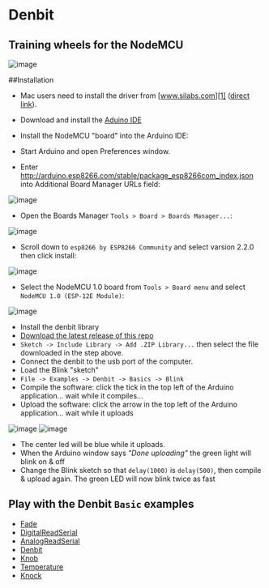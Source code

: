 # Denbit
Training wheels for the NodeMCU
-------------------------------------------------------------
![image](https://raw.githubusercontent.com/theapi/denbit/master/kicad/basic/denbit_front.png)

##Installation
- Mac users need to install the driver from [www.silabs.com][1] ([direct link][2]).

- Download and install the [Aduino IDE](https://www.arduino.cc/en/Main/Software)

- Install the NodeMCU "board" into the Arduino IDE:
 - Start Arduino and open Preferences window.
 - Enter http://arduino.esp8266.com/stable/package_esp8266com_index.json into Additional Board Manager URLs field:
 
 ![image](https://raw.githubusercontent.com/theapi/denbit/master/docs/img/prefs.png )

 - Open the Boards Manager `Tools > Board > Boards Manager...`:
 
 ![image](https://raw.githubusercontent.com/theapi/denbit/master/docs/img/board_manager_select.png)

 - Scroll down to `esp8266 by ESP8266 Community` and select varsion 2.2.0 then click install:
 
 ![image](https://raw.githubusercontent.com/theapi/denbit/master/docs/img/board_manager.png)

 - Select the NodeMCU 1.0 board from `Tools > Board menu` and select `NodeMCU 1.0 (ESP-12E Module)`:
 
 ![image](https://raw.githubusercontent.com/theapi/denbit/master/docs/img/board_selected.png)

- Install the denbit library 
 - [Download the latest release of this repo](https://github.com/theapi/denbit/releases)
 - `Sketch -> Include Library -> Add .ZIP Library...` then select the file downloaded in the step above.
- Connect the denbit to the usb port of the computer.
- Load the Blink "sketch"
 - `File -> Examples -> Denbit -> Basics -> Blink`
 - Compile the software: click the tick in the top left of the Arduino application... wait while it compiles...
 - Upload the software: click the arrow in the top left of the Arduino application... wait while it uploads
 
![image](https://raw.githubusercontent.com/theapi/denbit/master/docs/img/uploading.png)
![image](https://raw.githubusercontent.com/theapi/denbit/master/docs/img/done_uploading.png)

  - The center led will be blue while it uploads. 
  - When the Arduino window says *"Done uploading"* the green light will blink on & off
 - Change the Blink sketch so that `delay(1000)` is `delay(500)`, then compile & upload again. The green LED will now blink twice as fast
 
 
## Play with the Denbit `Basic` examples
- [Fade](docs/examples/Basics/Fade.md)
- [DigitalReadSerial](docs/examples/Basics/DigitalReadSerial.md)
- [AnalogReadSerial](docs/examples/Basics/AnalogReadSerial.md)
- [Denbit](docs/examples/Basics/Denbit.md)
- [Knob](docs/examples/Basics/Knob.md)
- [Temperature](docs/examples/Basics/Temperature.md)
- [Knock](docs/examples/Basics/Knock.md)

[1]:https://www.silabs.com/products/mcu/Pages/USBtoUARTBridgeVCPDrivers.aspx
[2]:https://www.silabs.com/Support%20Documents/Software/Mac_OSX_VCP_Driver.zip
